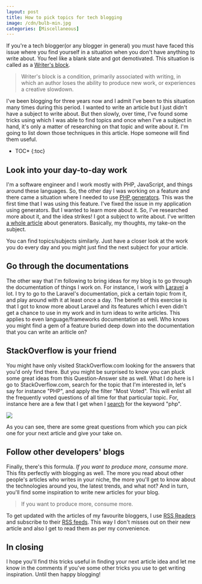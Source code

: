 ```yaml
---
layout: post
title: How to pick topics for tech blogging
image: /cdn/bulb-min.jpg
categories: [Miscellaneous]
---
```


If you're a tech blogger(or any blogger in general) you must have faced this issue where you find yourself in a situation when you don't have anything to write about. You feel like a blank slate and got demotivated. This situation is called as a [Writer's block](https://en.wikipedia.org/wiki/Writer%27s_block). 

> Writer's block is a condition, primarily associated with writing, in which an author loses the ability to produce new work, or experiences a creative slowdown. 

I've been blogging for three years now and I admit I've been to this situation many times during this period. I wanted to write an article but I just didn't have a subject to write about. But then slowly, over time, I've found some tricks using which I was able to find topics and once when I've a subject in hand, it's only a matter of researching on that topic and write about it. I'm going to list down those techniques in this article. Hope someone will find them useful.

* TOC*
{:toc}

## Look into your day-to-day work

I'm a software engineer and I work mostly with PHP, JavaScript, and things around these languages. So, the other day I was working on a feature and there came a situation where I needed to use [PHP generators](https://www.php.net/manual/en/language.generators.syntax.php). This was the first time that I was using this feature. I've fixed the issue in my application using generators. But I wanted to learn more about it. So, I've researched more about it, and the idea strikes! I got a subject to write about. I've written [a whole article](/deep-dive-into-generators-php/) about generators. Basically, my thoughts, my take-on the subject.

You can find topics/subjects similarly. Just have a closer look at the work you do every day and you might just find the next subject for your article.

## Go through the documentations

The other way that I'm following to bring ideas for my blog is to go through the documentation of things I work on. For instance, I work with [Laravel](https://laravel.com) a lot. I try to go to the Laravel's documentation, pick a certain topic from it, and play around with it at least once a day. The benefit of this exercise is that I got to know more about Laravel and its features which I even didn't get a chance to use in my work and in turn ideas to write articles. This applies to even language/frameworks documentation as well. Who knows you might find a gem of a feature buried deep down into the documentation that you can write an ariticle on?

## StackOverflow is your friend

You might have only visited StackOverflow.com looking for the answers that you'd only find there. But you might be surprised to know you can pluck some great ideas from this Question-Answer site as well. What I do here is I go to StackOverflow.com, search for the topic that I'm interested in, let's say for instance "PHP", and apply the filter "Most Voted". This will enlist all the frequently voted questions of all time for that particular topic. For, instance here are a few that I get when I [search](https://stackoverflow.com/questions/tagged/php) for the keyword "php".

![](/images/stackoverflow_php.png)

As you can see, there are some great questions from which you can pick one for your next article and give your take on.

## Follow other developers' blogs

Finally, there's this formula. _If you want to produce more, consume more_. This fits perfectly with blogging as well. The more you read about other people's articles who writes in your niche, the more you'll get to know about the technologies around you, the latest trends, and what not? And in turn, you'll find some inspiration to write new articles for your blog.

> If you want to produce more, consume more.

To get updated with the articles of my favourite bloggers, I use [RSS Readers](https://feeder.co) and subscribe to their [RSS feeds](https://en.wikipedia.org/wiki/RSS). This way I don't misses out on their new article and also I get to read them as per my convenience.

## In closing

I hope you'll find this tricks useful in finding your next article idea and let me know in the comments if you've some other tricks you use to get writing inspiration. Until then happy blogging!

